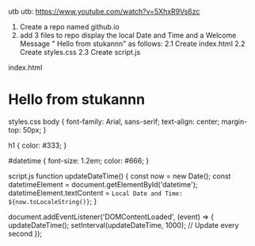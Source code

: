 utb utb:    https://www.youtube.com/watch?v=5XhxR9Vs6zc

1.  Create a repo named    github.io
2.  add 3 files to repo    display the local Date and Time and a Welcome Message " Hello from stukannn" as follows:
   2.1  Create index.html
   2.2  Create styles.css
   2.3  Create script.js

index.html
<!DOCTYPE html>
<html lang="en">
<head>
    <meta charset="UTF-8">
    <meta name="viewport" content="width=device-width, initial-scale=1.0">
    <title>Welcome to Stukann's Page</title>
    <link rel="stylesheet" href="styles.css">
    <script src="script.js" defer></script>
</head>
<body>
    <h1>Hello from stukannn</h1>
    <p id="datetime"></p>
</body>
</html>

styles.css
body {
    font-family: Arial, sans-serif;
    text-align: center;
    margin-top: 50px;
}

h1 {
    color: #333;
}

#datetime {
    font-size: 1.2em;
    color: #666;
}

script.js
function updateDateTime() {
    const now = new Date();
    const datetimeElement = document.getElementById('datetime');
    datetimeElement.textContent = `Local Date and Time: ${now.toLocaleString()}`;
}

document.addEventListener('DOMContentLoaded', (event) => {
    updateDateTime();
    setInterval(updateDateTime, 1000); // Update every second
});

